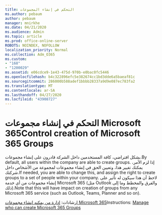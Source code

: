 ```yaml
---
title: التحكم في إنشاء المجموعات
ms.author: pebaum
author: pebaum
manager: mnirkhe
ms.date: 04/21/2020
ms.audience: Admin
ms.topic: article
ms.prod: office-online-server
ROBOTS: NOINDEX, NOFOLLOW
localization_priority: Normal
ms.collection: Adm_O365
ms.custom:
- "168"
- "1200029"
ms.assetid: e06cdce9-1e43-475d-970b-e0bac0fc5446
ms.openlocfilehash: b4c322896efc5e382674cc1bd3dde6a5baeaf81c
ms.sourcegitcommit: 286000b588adef1bbbb28337a9d9e087ec783fa2
ms.translationtype: MT
ms.contentlocale: ar-SA
ms.lasthandoff: 04/27/2020
ms.locfileid: "43908727"
---
```

# <a name="control-creation-of-microsoft-365-groups"></a><span data-ttu-id="f68d4-102">التحكم في إنشاء مجموعات Microsoft 365</span><span class="sxs-lookup"><span data-stu-id="f68d4-102">Control creation of Microsoft 365 Groups</span></span>

<span data-ttu-id="f68d4-103">بشكل افتراضي، كافة المستخدمين داخل الشركة قادرون على إنشاء مجموعات.</span><span class="sxs-lookup"><span data-stu-id="f68d4-103">By default, all users within the company are able to create groups.</span></span> <span data-ttu-id="f68d4-104">إذا لزم الأمر، يمكنك تغيير هذا، وتعيين الحق في إنشاء مجموعات لمجموعة من الأشخاص داخل شركتك.</span><span class="sxs-lookup"><span data-stu-id="f68d4-104">If needed, you are able to change this, and assign the right to create groups to a set of people within your company.</span></span> <span data-ttu-id="f68d4-105">لاحظ أن هذا سيكون له تأثير على إنشاء مجموعات من أي خدمة Microsoft 365 (مثل Outlook والفرق والمخطط وما إلى ذلك).</span><span class="sxs-lookup"><span data-stu-id="f68d4-105">Note that this will have impact on creation of groups from any Microsoft 365 service (such as Outlook, Teams, Planner and so on).</span></span>
  
<span data-ttu-id="f68d4-106">إرشادات: [إدارة من يمكنه إنشاء مجموعات Microsoft 365](https://docs.microsoft.com/office365/admin/create-groups/manage-creation-of-groups)</span><span class="sxs-lookup"><span data-stu-id="f68d4-106">Instructions: [Manage who can create Microsoft 365 Groups](https://docs.microsoft.com/office365/admin/create-groups/manage-creation-of-groups)</span></span>
